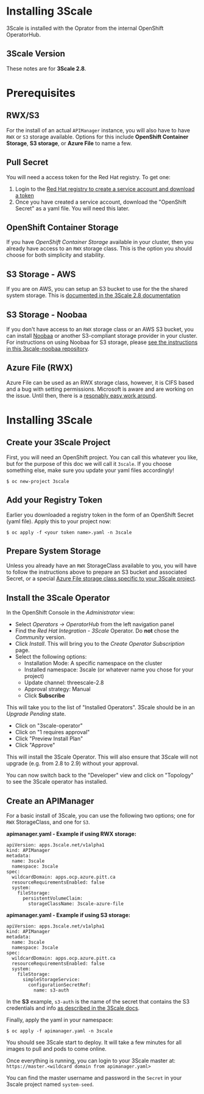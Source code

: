 # Installing 3Scale

3Scale is installed with the Oprator from the internal OpenShift OperatorHub.

## 3Scale Version

These notes are for **3Scale 2.8**.

# Prerequisites

## RWX/S3

For the install of an actual `APIManager` instance, you will also have to have `RWX` or `S3` storage available.  Options for this include **OpenShift Container Storage**, **S3 storage**, or **Azure File** to name a few.

## Pull Secret

You will need a access token for the Red Hat registry.  To get one:
1. Login to the [Red Hat registry to create a service account and download a token](https://access.redhat.com/terms-based-registry)
2. Once you have created a service account, download the "OpenShift Secret" as a yaml file.  You will need this later.


## OpenShift Container Storage

If you have *OpenShift Container Storage* available in your cluster, then you already have access to an `RWX` storage class.  This is the option you should choose for both simplicity and stability.

## S3 Storage - AWS

If you are on AWS, you can setup an S3 bucket to use for the the shared system storage.  This is [documented in the 3Scale 2.8 documentation](https://access.redhat.com/documentation/en-us/red_hat_3scale_api_management/2.8/html/installing_3scale/install-threescale-on-openshift-guide#amazon_simple_storage_service_3scale_emphasis_filestorage_emphasis_installation)

## S3 Storage - Noobaa

If you don't have access to an `RWX` storage class or an AWS S3 bucket, you can install [Noobaa](https://www.noobaa.io/) or another S3-compliant storage provider in your cluster.  For instructions on using Noobaa for S3 storage, please [see the instructions in this 3scale-noobaa repository](https://github.com/pittar/3scale-noobaa).

## Azure File (RWX)

Azure File can be used as an RWX storage class, however, it is CIFS based and a bug with setting permissions.  Microsoft is aware and are working on the issue.  Until then, there is a [resonably easy work around](azurefile.md).

# Installing 3Scale

## Create your 3Scale Project

First, you will need an OpenShift project.  You can call this whatever you like, but for the purpose of this doc we will call it `3scale`.  If you choose something else, make sure you update your yaml files accordingly!

```
$ oc new-project 3scale
```

## Add your Registry Token

Earlier you downloaded a registry token in the form of an OpenShift Secret (yaml file).  Apply this to your project now:

```
$ oc apply -f <your token name>.yaml -n 3scale
```

## Prepare System Storage

Unless you already have an `RWX` StorageClass available to you, you will have to follow the instructions above to prepare an S3 bucket and associated Secret, or a special [Azure File storage class specific to your 3Scale project](azurefile.md).

## Install the 3Scale Operator

In the OpenShift Console in the *Administrator* view:
* Select *Operators -> OperatorHub* from the left navigation panel 
* Find the *Red Hat Integration - 3Scale* Operator.  Do **not** chose the *Community* version.
* Click *Install*.  This will bring you to the *Create Operator Subscription* page.
* Select the following options:
    * Installation Mode: A specific namespace on the cluster
    * Installed namespace: 3scale (or whatever name you chose for your project)
    * Update channel: threescale-2.8
    * Approval strategy: Manual
    * Click **Subscribe**

This will take you to the list of "Installed Operators".  3Scale should be in an *Upgrade Pending* state.
* Click on "3scale-operator"
* Click on "1 requires approval"
* Click "Preview Install Plan"
* Click "Approve"

This will install the 3Scale Operator.  This will also ensure that 3Scale will not upgrade (e.g. from 2.8 to 2.9) without your approval.

You can now switch back to the "Developer" view and click on "Topology" to see the 3Scale operator has installed.

## Create an APIManager

For a basic install of 3Scale, you can use the following two options; one for `RWX` StorageClass, and one for `S3`.

**apimanager.yaml - Example if using RWX storage:**
```
apiVersion: apps.3scale.net/v1alpha1
kind: APIManager
metadata:
  name: 3scale
  namespace: 3scale
spec:
  wildcardDomain: apps.ocp.azure.pitt.ca
  resourceRequirementsEnabled: false
  system:
    fileStorage:
      persistentVolumeClaim:
        storageClassName: 3scale-azure-file
```

**apimanager.yaml - Example if using S3 storage:**
```
apiVersion: apps.3scale.net/v1alpha1
kind: APIManager
metadata:
  name: 3scale
  namespace: 3scale
spec:
  wildcardDomain: apps.ocp.azure.pitt.ca
  resourceRequirementsEnabled: false
  system:
    fileStorage:
      simpleStorageService:
        configurationSecretRef:
          name: s3-auth

```

In the **S3** example, `s3-auth` is the name of the secret that contains the S3 credentials and info [as described in the 3Scale docs](https://access.redhat.com/documentation/en-us/red_hat_3scale_api_management/2.8/html/installing_3scale/install-threescale-on-openshift-guide#amazon_simple_storage_service_3scale_emphasis_filestorage_emphasis_installation).

Finally, apply the yaml in your namespace:
```
$ oc apply -f apimanager.yaml -n 3scale
```

You should see 3Scale start to deploy.  It will take a few minutes for all images to pull and pods to come online.

Once everything is running, you can login to your 3Scale master at:
`https://master.<wildcard domain from apimanager.yaml>`

You can find the master username and password in the `Secret` in your 3scale project named `system-seed`.